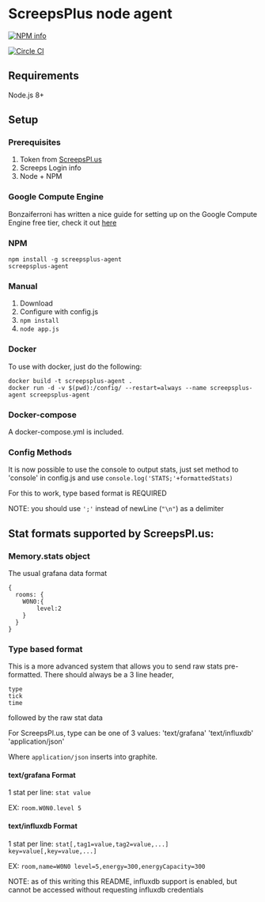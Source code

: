 # ScreepsPlus node agent

[![NPM info](https://nodei.co/npm/screepsplus-agent.png?downloads=true)](https://npmjs.org/package/screepsplus-agent)

[![Circle CI](https://circleci.com/gh/ScreepsPlus/node-agent.svg?style=shield)](https://circleci.com/gh/ScreepsPlus/node-agent)

## Requirements
Node.js 8+ 

## Setup

### Prerequisites

1. Token from [ScreepsPl.us](https://screepspl.us/agent)
2. Screeps Login info
3. Node + NPM

### Google Compute Engine

Bonzaiferroni has written a nice guide for setting up on the Google Compute Engine free tier, check it out [here](https://github.com/bonzaiferroni/bonzAI/wiki/Screepspl.us-agent-with-Compute-Engine)

### NPM

```
npm install -g screepsplus-agent
screepsplus-agent
```

### Manual

1. Download
2. Configure with config.js
3. `npm install`
4. `node app.js`

### Docker

To use with docker, just do the following:
```
docker build -t screepsplus-agent .
docker run -d -v $(pwd):/config/ --restart=always --name screepsplus-agent screepsplus-agent
```

### Docker-compose
A docker-compose.yml is included.

### Config Methods
It is now possible to use the console to output stats, just set method to 'console' in config.js
and use `console.log('STATS;'+formattedStats)`

For this to work, type based format is REQUIRED

NOTE: you should use `';'` instead of newLine (`"\n"`) as a delimiter

## Stat formats supported by ScreepsPl.us:

### Memory.stats object

The usual grafana data format
```
{
  rooms: {
  	W0N0:{
  		level:2
  	}
  }
}
```

### Type based format 

This is a more advanced system that allows you to send raw stats pre-formatted.
There should always be a 3 line header, 
```
type
tick
time
```
followed by the raw stat data

For ScreepsPl.us, type can be one of 3 values: 'text/grafana' 'text/influxdb' 'application/json'

Where `application/json` inserts into graphite.

#### text/grafana Format

1 stat per line: `stat value`

EX: `room.W0N0.level 5`

#### text/influxdb Format

1 stat per line: `stat[,tag1=value,tag2=value,...] key=value[,key=value,...]`

EX: `room,name=W0N0 level=5,energy=300,energyCapacity=300`

NOTE: as of this writing this README, influxdb support is enabled, but cannot be accessed without requesting influxdb credentials
